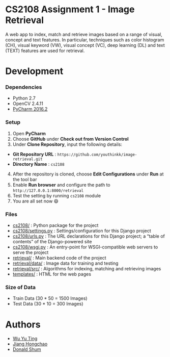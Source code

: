 # CS2108 Assignment 1 - Image Retrieval
A web app to index, match and retrieve images based on a range of visual, concept and text features. In particular, techniques such as color histogram (CH), visual keyword (VW), visual concept (VC), deep learning (DL) and text (TEXT) features are used for retrieval.

# Development
### Dependencies
* Python 2.7
* OpenCV 2.4.11
* [PyCharm 2016.2](https://www.jetbrains.com/pycharm/)

### Setup
1. Open **PyCharm**
2. Choose **GitHub** under **Check out from Version Control**
3. Under **Clone Repository**, input the following details:
  * **Git Repository URL** : `https://github.com/youthinkk/image-retrieval.git`
  * **Directory Name** : `cs2108`
4. After the repository is cloned, choose **Edit Configurations** under **Run** at the tool bar
5. Enable **Run browser** and configure the path to `http://127.0.0.1:8000/retrieval`
6. Test the setting by running `cs2108` module
7. You are all set now :smile:

### Files
* [cs2108/](/cs2108) : Python package for the project
* [cs2108/settings.py](/cs2108/settings.py) : Settings/configuration for this Django project
* [cs2108/urls.py](/cs2108/urls.py) : The URL declarations for this Django project; a “table of contents” of the Django-powered site
* [cs2108/wsgi.py](/cs2108/wsgi.py) : An entry-point for WSGI-compatible web servers to serve the project
* [retrieval/](/retrieval) : Main backend code of the project
* [retrieval/data/](/retrieval/data) : Image data for training and testing
* [retrieval/src/](/retrieval/src) : Algorithms for indexing, matching and retrieving images
* [templates/](/templates) : HTML for the web pages

### Size of Data
* Train Data (30 * 50 = 1500 Images)
* Test Data (30 * 10 = 300 Images)

# Authors
* [Wu Yu Ting](https://github.com/youthinkk)
* [Jiang Hongchao](https://github.com/jianghc93)
* [Donald Shum](https://github.com/donaldshum)
